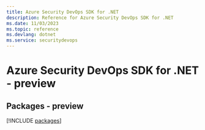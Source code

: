 ```yaml
---
title: Azure Security DevOps SDK for .NET
description: Reference for Azure Security DevOps SDK for .NET
ms.date: 11/03/2023
ms.topic: reference
ms.devlang: dotnet
ms.service: securitydevops
---
```

# Azure Security DevOps SDK for .NET - preview
## Packages - preview
[!INCLUDE [packages](security-devops-index.md)]